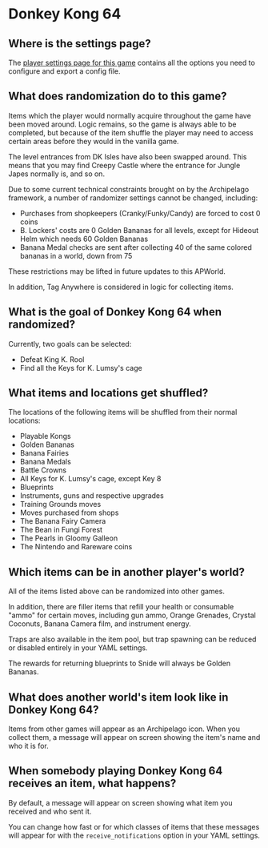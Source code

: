 # Donkey Kong 64

## Where is the settings page?

The [player settings page for this game](../player-settings) contains all the options you need to configure and export a config file.

## What does randomization do to this game?

Items which the player would normally acquire throughout the game have been moved around. Logic remains, so the game is
always able to be completed, but because of the item shuffle the player may need to access certain areas before they
would in the vanilla game.

The level entrances from DK Isles have also been swapped around. This means that you may find Creepy Castle where the entrance for Jungle Japes normally is, and so on.

Due to some current technical constraints brought on by the Archipelago framework, a number of randomizer settings cannot be changed, including:

- Purchases from shopkeepers (Cranky/Funky/Candy) are forced to cost 0 coins
- B. Lockers' costs are 0 Golden Bananas for all levels, except for Hideout Helm which needs 60 Golden Bananas
- Banana Medal checks are sent after collecting 40 of the same colored bananas in a world, down from 75

These restrictions may be lifted in future updates to this APWorld.

In addition, Tag Anywhere is considered in logic for collecting items.

## What is the goal of Donkey Kong 64 when randomized?

Currently, two goals can be selected:

- Defeat King K. Rool
- Find all the Keys for K. Lumsy's cage

## What items and locations get shuffled?

The locations of the following items will be shuffled from their normal locations:

- Playable Kongs
- Golden Bananas
- Banana Fairies
- Banana Medals
- Battle Crowns
- All Keys for K. Lumsy's cage, except Key 8
- Blueprints
- Instruments, guns and respective upgrades
- Training Grounds moves
- Moves purchased from shops
- The Banana Fairy Camera
- The Bean in Fungi Forest
- The Pearls in Gloomy Galleon
- The Nintendo and Rareware coins

## Which items can be in another player's world?

All of the items listed above can be randomized into other games.

In addition, there are filler items that refill your health or consumable "ammo" for certain moves, including gun ammo, Orange Grenades, Crystal Coconuts, Banana Camera film, and instrument energy.

Traps are also available in the item pool, but trap spawning can be reduced or disabled entirely in your YAML settings.

The rewards for returning blueprints to Snide will always be Golden Bananas.

## What does another world's item look like in Donkey Kong 64?

Items from other games will appear as an Archipelago icon. When you collect them, a message will appear on screen showing the item's name and who it is for.

## When somebody playing Donkey Kong 64 receives an item, what happens?

By default, a message will appear on screen showing what item you received and who sent it.

You can change how fast or for which classes of items that these messages will appear for with the `receive_notifications`  option in your YAML settings.
